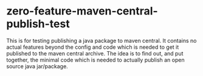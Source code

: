 # zero-feature-maven-central-publish-test
This is for testing publishing a java package to maven central. It contains no actual features beyond the config and code which is needed to get it published to the maven central archive. The idea is to find out, and put together, the minimal code which is needed to actually publish an open source java jar/package. 
